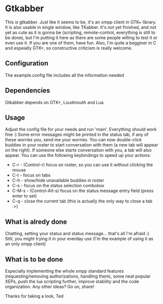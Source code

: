 Gtkabber
========

This is gtkabber. Just like it seems to be, it's an xmpp client in GTK+ library. It is also usable in single window, like TKabber. It's not yet finished, and not yet as cute as it is gonna be (scripting, remote-control, everything is still to be done), but I'm putting it here as there are some people willing to test it or even use it. If you are one of them, have fun. Also, I'm quite a begginer in C and espeially GTK+, so constructive criticism is really welcome.

Configuration
-------------

The example.config file includes all the information needed

Dependencies
------------

Gtkabber depends on GTK+, Loudmouth and Lua.

Usage
-----

Adjust the config file for your needs and run 'main'. Everything _should_ work fine :) Some error messages might be printed in the status tab, if any of these worries you, send me your worries. You can now double-click buddies in your roster to start conversation with them (a new tab will appear on the right). If someone else starts conversation with you, a tab will also appear. You can use the following keybindings to speed up your actions:

* C-r - (Control-r) focus on roster, so you can use it without clicking the mouse
* C-t - focus on tabs
* C-h - show/hide unavailable buddies in roster
* C-s - focus on the status selection combobox
* C-M-s - (Control-Alt-s) focus on the status message entry field (press enter to set)
* C-q - close the current tab (this is actually the only way to close a tab :>)

What is alredy done
-------------------

Chatting, setting your status and status message... that's all I'm afraid :) Still, you might trying it in your everday use (I'm the example of using it as an only xmpp client)

What is to be done
------------------

Especially implementing the whole xmpp standard features (requesting/removing authorizations, handling them), some neat popular XEPs, push the lua scripting further, improve stability and the code organization. Any other ideas? Go on, share!

Thanks for taking a look,
Ted
